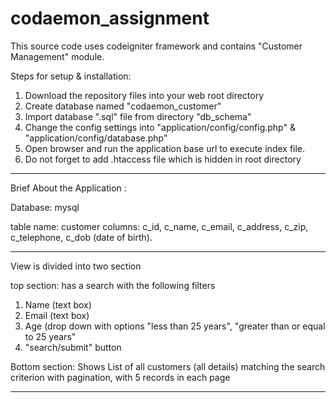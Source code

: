 # codaemon_assignment

This source code uses codeigniter framework and contains "Customer Management" module.

Steps for setup & installation:
1. Download the repository files into your web root directory
2. Create database named "codaemon_customer"
3. Import database ".sql" file from directory "db_schema"
4. Change the config settings into "application/config/config.php" & "application/config/database.php"
5. Open browser and run the application base url to execute index file.
6. Do not forget to add .htaccess file which is hidden in root directory

****************************************
Brief About the Application : 

Database: mysql

table name: customer
columns: c_id, c_name, c_email, c_address, c_zip, c_telephone, c_dob (date of birth).

****************************************
View is divided into two section

top section: has a search with the following filters
1) Name (text box)
2) Email (text box)
3) Age (drop down with options "less than 25 years", "greater than or equal to 25 years"
4) "search/submit" button

Bottom section: Shows List of all customers (all details) matching the search criterion with pagination, with 5 records in each page

********************************************

